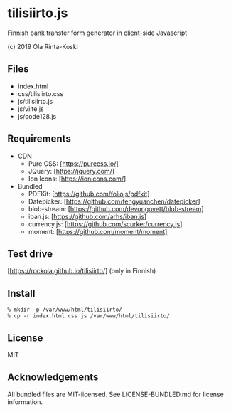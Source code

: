 # tilisiirto.js

Finnish bank transfer form generator in client-side Javascript

(c) 2019 Ola Rinta-Koski

## Files
* index.html
* css/tilisiirto.css
* js/tilisiirto.js
* js/viite.js
* js/code128.js

## Requirements
* CDN
  * Pure CSS: [https://purecss.io/]
  * JQuery: [https://jquery.com/]
  * Ion Icons: [https://ionicons.com/]
* Bundled 
  * PDFKit: [https://github.com/foliojs/pdfkit]
  * Datepicker: [https://github.com/fengyuanchen/datepicker]
  * blob-stream: [https://github.com/devongovett/blob-stream]
  * iban.js: [https://github.com/arhs/iban.js]
  * currency.js: [https://github.com/scurker/currency.js]
  * moment: [https://github.com/moment/moment]	

## Test drive
[https://rockola.github.io/tilisiirto/] (only in Finnish)

## Install
~~~~
% mkdir -p /var/www/html/tilisiirto/
% cp -r index.html css js /var/www/html/tilisiirto/
~~~~

## License
MIT

## Acknowledgements
All bundled files are MIT-licensed. See LICENSE-BUNDLED.md for
license information.


